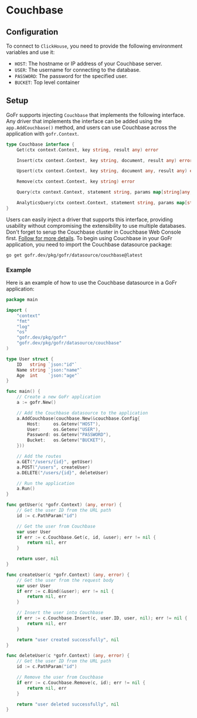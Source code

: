 # Couchbase

## Configuration

To connect to `ClickHouse`, you need to provide the following environment variables and use it:
- `HOST`: The hostname or IP address of your Couchbase server.
- `USER`: The username for connecting to the database.
- `PASSWORD`: The password for the specified user.
- `BUCKET`: Top level container

## Setup

GoFr supports injecting `Couchbase` that implements the following interface. Any driver that implements the interface can be
added using the `app.AddCouchbase()` method, and users can use Couchbase across the application with `gofr.Context`.

```go
type Couchbase interface {
    Get(ctx context.Context, key string, result any) error

    Insert(ctx context.Context, key string, document, result any) error

    Upsert(ctx context.Context, key string, document any, result any) error

    Remove(ctx context.Context, key string) error

    Query(ctx context.Context, statement string, params map[string]any, result any) error

    AnalyticsQuery(ctx context.Context, statement string, params map[string]any, result any) error
}
```

Users can easily inject a driver that supports this interface, providing usability without compromising the extensibility to use multiple databases.
Don't forget to serup the Couchbase cluster in Couchbase Web Console first. [Follow for more details](https://docs.couchbase.com/server/current/install/getting-started-docker.html#section_jvt_zvj_42b).
To begin using Couchbase in your GoFr application, you need to import the Couchbase datasource package:

```shell
go get gofr.dev/pkg/gofr/datasource/couchbase@latest
```

### Example

Here is an example of how to use the Couchbase datasource in a GoFr application:

```go
package main

import (
    "context"
    "fmt"
    "log"
	"os"
    "gofr.dev/pkg/gofr"
    "gofr.dev/pkg/gofr/datasource/couchbase"
)

type User struct {
    ID   string `json:"id"`
    Name string `json:"name"`
    Age  int    `json:"age"`
}

func main() {
    // Create a new GoFr application
    a := gofr.New()

    // Add the Couchbase datasource to the application
    a.AddCouchbase(couchbase.New(&couchbase.Config{
        Host:     os.Getenv("HOST"),
        User:     os.Getenv("USER"),
        Password: os.Getenv("PASSWORD"),
        Bucket:   os.Getenv("BUCKET"),
    }))

    // Add the routes
    a.GET("/users/{id}", getUser)
    a.POST("/users", createUser)
	a.DELETE("/users/{id}", deleteUser)

    // Run the application
    a.Run()
}

func getUser(c *gofr.Context) (any, error) {
    // Get the user ID from the URL path
    id := c.PathParam("id")

    // Get the user from Couchbase
    var user User
    if err := c.Couchbase.Get(c, id, &user); err != nil {
        return nil, err
    }

    return user, nil
}

func createUser(c *gofr.Context) (any, error) {
    // Get the user from the request body
    var user User
    if err := c.Bind(&user); err != nil {
        return nil, err
    }

    // Insert the user into Couchbase
    if err := c.Couchbase.Insert(c, user.ID, user, nil); err != nil {
        return nil, err
    }

    return "user created successfully", nil
}

func deleteUser(c *gofr.Context) (any, error) {
	// Get the user ID from the URL path
	id := c.PathParam("id")

	// Remove the user from Couchbase
	if err := c.Couchbase.Remove(c, id); err != nil {
		return nil, err
	}

	return "user deleted successfully", nil
}
```
